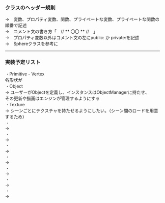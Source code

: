 ### クラスのヘッダー規則
→　変数、プロパティ変数、関数、プライベートな変数、プライベートな関数の順番で記述  
→　コメント文の書き方「　// ** 〇〇 ** //　」  
→　プロパティ変数以外はコメント文の左にpublic: か private:を記述  
→　Sphereクラスを参考に  

---

### 実装予定リスト
・Primitive - Vertex  
各形状が  
・Object  
→ ユーザーがObjectを定義し、インスタンスはObjectManagerに持たせ、  
その更新や描画はエンジンが管理するようにする  
・Texture  
→ シーンごとにテクスチャを持たせるようにしたい。（シーン間のロードを用意するため）  
・  
→  
・  
→  
・  
→  
・  
→  
・  
→  
・  
→  
・  
→  